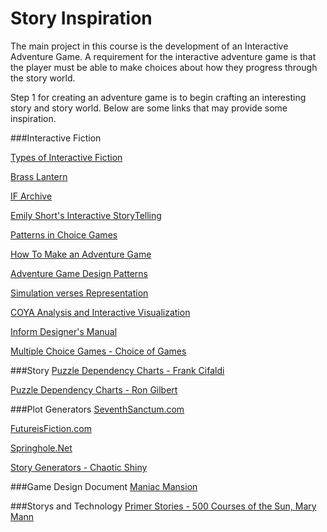 # Story Inspiration

The main project in this course is the development of an Interactive Adventure Game.  A requirement for the interactive adventure game is that the player must be able to make choices about how they progress through the story world.

Step 1 for creating an adventure game is to begin crafting an interesting story and story world.  Below are some links that may provide some inspiration.  

###Interactive Fiction

[Types of Interactive Fiction](https://ifcomp.org/about/if)

[Brass Lantern](http://www.brasslantern.org/)

[IF Archive](http://www.ifarchive.org/)

[Emily Short's Interactive StoryTelling](https://emshort.wordpress.com/2009/08/23/idea-to-implementation/)

[Patterns in Choice Games](https://heterogenoustasks.wordpress.com/2015/01/26/standard-patterns-in-choice-based-games/)

[How To Make an Adventure Game](http://www.godpatterns.com/2010/08/how-to-make-adventure-game.html)

[Adventure Game Design Patterns](http://www.godpatterns.com/2006/04/adventure-game-design-patterns.html)

[Simulation verses Representation](http://www.ludology.org/articles/sim1/simulation101.html)

[COYA Analysis and Interactive Visualization](http://samizdat.cc/cyoa/)

[Inform Designer's Manual](http://ifarchive.giga.or.at/indexes/if-archiveXinfocomXcompilersXinform6Xmanuals.html)

[Multiple Choice Games - Choice of Games](https://www.choiceofgames.com/about-us/why-multiple-choice-games/)

###Story
[Puzzle Dependency Charts - Frank Cifaldi](http://www.gamasutra.com/view/news/189266/The_technique_LucasArts_used_to_design_its_classic_adventure_games.php)

[Puzzle Dependency Charts - Ron Gilbert ](http://grumpygamer.com/puzzle_dependency_charts) 

###Plot Generators
[SeventhSanctum.com
](http://www.seventhsanctum.com/index.php)

[FutureisFiction.com](http://futureisfiction.com/plotpoints/index.cgi)

[Springhole.Net](http://www.springhole.net/writing_roleplaying_randomators/index.html)

[Story Generators - Chaotic Shiny](http://chaoticshiny.com/about.php)


###Game Design Document
[Maniac Mansion](http://grumpygamer.com/maniac_mansion_design_doc)

###Storys and Technology
[Primer Stories - 500 Courses of the Sun, Mary Mann](http://primerstories.com/4/unchange)
